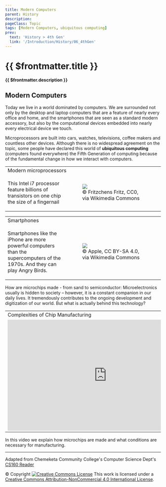 ```yaml
---
title: Modern Computers
parent: History
description: 
pageClass: Topic
tags: [Modern Computers, ubiquitous computing]
prev:
  text: 'History > 4th Gen'
  link: '/Introduction/History/06_4thGen'
---
```


# {{ $frontmatter.title }}
**{{ $frontmatter.description }}**

## Modern Computers

Today we live in a world dominated by computers. We are surrounded not only by the desktop and laptop computers that are a feature of nearly every office and home, and the smartphones that are seen as a standard modern accessory, but also by the computational devices embedded into nearly every electrical device we touch. 

Microprocessors are built into cars, watches, televisions, coffee makers and countless other devices. Although there is no widespread agreement on the topic, some people have declared this world of **ubiquitous computing** (computers found everywhere) the Fifth Generation of computing because of the fundamental change in how we interact with computers.

<table>
  <tr>
    <td colspan="2">Modern microprocessors</td>
  </tr>

  <tr>
  <td style="width:40%">
    <p> This Intel i7 processor feature billions of transistors on one chip the size of a fingernail</p>
  </td>
    <td style="width:60%">
    <figure>
      <img src="https://upload.wikimedia.org/wikipedia/commons/7/70/Intel%4014nm%40%40Skylake%40Skylake-X%28LCC%29%40i7-7820X%40SR3L5_DSC09728_%2839868601861%29.jpg" /> 
      <figcaption> &copy; Fritzchens Fritz, CC0, via Wikimedia
Commons </figcaption>
      </figure>
    </td>
  </tr>
</table>

<table>
  <tr>
    <td colspan="2">Smartphones</td>
  </tr>

  <tr>
  <td style="width:40%">
    <p> Smartphones like the iPhone are more powerful computers than the supercomputers of the 1970s. And they can play Angry Birds.</p>
  </td>
    <td style="width:60%">
    <figure>
      <img src="https://upload.wikimedia.org/wikipedia/commons/8/87/IPhone_4s_white_front%2C_back_and_side.jpg" /> 
      <figcaption> &copy; Apple, CC BY-SA 4.0, via Wikimedia
Commons </figcaption>
      </figure>
    </td>
  </tr>
</table>


How are microchips made - from sand to semiconductor: Microelectronics usually is hidden to society – however, it is a constant companion in our daily lives. It tremendously contributes to the ongoing development and digitization of our world. But what is actually behind this technology?



<table>
  <tr>
    <td >Complexities of Chip Manufacturing</td>
  </tr>

  <tr>
  <td style="width:100%">
    <iframe width="640" height="360" src="https://www.youtube.com/embed/bor0qLifjz4" title="YouTube video player" frameborder="0" allow="accelerometer; autoplay; clipboard-write; encrypted-media; gyroscope; picture-in-picture" allowfullscreen></iframe>
  </td>
  </tr>
</table>
In this video we explain how microchips are made and what conditions are necessary for manufacturing.

<hr>

Adapted from Chemeketa Community College's Computer Science Dept's [CS160 Reader](https://computerscience.chemeketa.edu/cs160Reader/index.html) 

&copy; Copyright <a rel="license" href="http://creativecommons.org/licenses/by-nc-sa/4.0/"><img alt="Creative Commons License" style="border-width:0" src="https://i.creativecommons.org/l/by-nc-sa/4.0/88x31.png" /></a> This work is licensed under a <a rel="license" href="http://creativecommons.org/licenses/by-nc-sa/4.0/">Creative Commons Attribution-NonCommercial 4.0 International License</a>.
